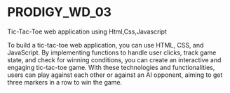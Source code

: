 # PRODIGY_WD_03
Tic-Tac-Toe web application using Html,Css,Javascript

To build a tic-tac-toe web application, you can use HTML, CSS, and JavaScript. 
By implementing functions to handle user clicks, track game state, and check for winning conditions, you can create an interactive and engaging tic-tac-toe game. 
With these technologies and functionalities, users can play against each other or against an AI opponent, aiming to get three markers in a row to win the game.

